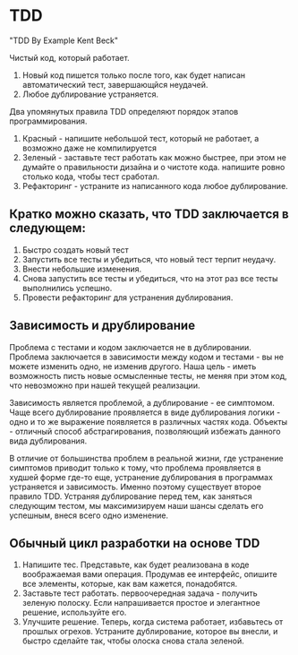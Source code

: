# TDD
"TDD By Example Kent Beck"

Чистый код, который работает.  
1. Новый код пишется только после того, как будет написан автоматический тест, завершающйся неудачей.
2. Любое дублирование устраняется.  

Два упомянутых правила TDD определяют порядок этапов программирования.  
1. Красный - напишите небольшой тест, который не работает, а возможно даже не компилируется
2. Зеленый - заставьте тест работать как можно быстрее, при этом не думайте о правильности дизайна и о чистоте кода. напишите ровно столько кода, чтобы тест сработал.
3. Рефакторинг - устраните из написанного кода любое дублирование.

## Кратко можно сказать, что TDD заключается в следующем:
1. Быстро создать новый тест
2. Запустить все тесты и убедиться, что новый тест терпит неудачу.
3. Внести небольшие изменения.
4. Снова запустить все тесты и убедиться, что на этот раз все тесты выполнились успешно.
5. Провести рефакторинг для устранения дублирования.

## Зависимость и друблирование
Проблема с тестами и кодом заключается не в дублировании. 
Проблема заключается в зависимости между кодом и тестами - вы не можете изменить одно, не изменив другого. 
Наша цель - иметь возможность писть новые осмысленные тесты, не меняя при этом код, что невозможно при нашей текущей реализации.

Зависимость является проблемой, а дублирование - ее симптомом. 
Чаще всего дублирование проявляется в виде дублирования логики - одно и то же выражение появляется в различных частях кода.
Объекты - отличный способ абстрагирования, позволяющий избежать данного вида дублирования.

В отличие от большинства проблем в реальной жизни, где устранение симптомов приводит только к тому, что проблема проявляется в худшей форме где-то еще, устранение дублирования в программах устраняется и зависимость.
Именно поэтому существует второе правило TDD. 
Устраняя дублирование перед тем, как заняться следующим тестом, мы максимизируем наши шансы сделать его успешным, внеся всего одно изменение.

## Обычный цикл разработки на основе TDD
1. Напишите тес. Представьте, как будет реализована в коде воображаемая вами операция.
Продумав ее интерфейс, опишите все элементы, которые, как вам кажется, понадобятся.
2. Заставьте тест работать. первоочередная задача - получить зеленую полоску.
Если напрашивается простое и элегантное решение, используйте его.
3. Улучшите решение. Теперь, когда система работает, избавьтесь от прошлых огрехов.
Устраните дублирование, которое вы внесли, и быстро сделайте так, чтобы олоска снова стала зеленой.